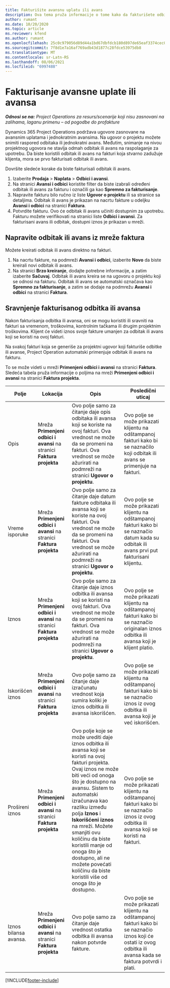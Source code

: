 ```yaml
---
title: Fakturišite avansnu uplatu ili avans
description: Ova tema pruža informacije o tome kako da fakturišete odbitak ili avans u usluzi Project Operations.
author: rumant
ms.date: 10/20/2020
ms.topic: article
ms.reviewer: kfend
ms.author: rumant
ms.openlocfilehash: 25c0c979056d89d44a1bd67dbfdcb180d897de65eaf3374cec0a2dc73c4e3568
ms.sourcegitcommit: 7f8d1e7a16af769adb43d1877c28fdce53975db8
ms.translationtype: MT
ms.contentlocale: sr-Latn-RS
ms.lasthandoff: 08/06/2021
ms.locfileid: "6997488"
---
```

# <a name="invoice-a-retainer-or-an-advance"></a>Fakturisanje avansne uplate ili avansa

_**Odnosi se na:** Project Operations za resurs/scenarije koji nisu zasnovani na zalihama, laganu primenu – od pogodbe do profakture_

Dynamics 365 Project Operations podržava ugovore zasnovane na avansnim uplatama i jednokratnim avansima. Na ugovor o projektu možete snimiti raspored odbitaka ili jednokratni avans. Međutim, snimanje na nivou projektnog ugovora ne stavlja odmah odbitak ili avans na raspolaganje za upotrebu. Da biste koristili odbitak ili avans na fakturi koja stvarno zadužuje klijenta, mora se prvo fakturisati odbitak ili avans.

Dovršite sledeće korake da biste fakturisali odbitak ili avans.

1. Izaberite **Prodaja** > **Naplata** > **Odbici i avansi**. 
2. Na stranici **Avansi i odbici** koristite filter da biste izabrali određeni odbitak ili avans za fakturu i označili ga kao **Spremno za fakturisanje**.
3. Napravite fakturu bilo ručno iz liste **Ugovor o projektu** ili sa stranice sa detaljima. Odbitak ili avans je prikazan na nacrtu fakture u odeljku **Avansi i odbici** na stranici **Faktura**.
4. Potvrdite fakturu. Ovo će odbitak ili avans učiniti dostupnim za upotrebu. Fakturu možete verifikovati na stranici liste **Odbici i avansi**. Za fakturisani avans ili odbitak, dostupni iznos je prikazan u mreži.

## <a name="create-a-retainer-or-advance-from-the-invoice-grid"></a>Napravite odbitak ili avans iz mreže faktura

Možete kreirati odbitak ili avans direktno na fakturi.

1. Na nacrtu fakture, na podmreži **Avansi i odbici**, izaberite **Novo** da biste kreirali novi odbitak ili avans. 
2. Na stranici **Brzo kreiranje**, dodajte potrebne informacije, a zatim izaberite **Sačuvaj**. Odbitak ili avans kreira se na ugovoru o projektu koji se odnosi na fakturu. Odbitak ili avans se automatski označava kao **Spremno za fakturisanje**, a zatim se dodaje na podmrežu **Avansi i odbici** na stranici **Faktura**.

## <a name="reconcile-an-invoiced-retainer-or-advance"></a>Sravnjenje fakturisanog odbitka ili avansa

Nakon fakturisanja odbitka ili avansa, oni se mogu koristiti ili sravniti na fakturi sa vremenom, troškovima, kontrolnim tačkama ili drugim projektnim troškovima. Klijent će videti iznos svoje fakture umanjen za odbitak ili avans koji se koristi na ovoj fakturi.

Na svakoj fakturi koja se generiše za projektni ugovor koji fakturiše odbitke ili avanse, Project Operation automatski primenjuje odbitak ili avans na fakturu.

To se može videti u mreži **Primenjeni odbici i avansi** na stranici **Faktura**. Sledeća tabela pruža informacije o poljima na mreži **Primenjeni odbici i avansi** na stranici **Faktura projekta**.

| Polje | Lokacija | Opis | Posledični uticaj |
| --- | --- | --- | --- |
| Opis | Mreža **Primenjeni odbici i avansi** na stranici **Faktura projekta** |Ovo polje samo za čitanje daje opis odbitaka ili avansa koji se koriste na ovoj fakturi. Ova vrednost ne može da se promeni na fakturi. Ova vrednost se može ažurirati na podmreži na stranici **Ugovor o projektu**. | Ovo polje se može prikazati klijentu na odštampanoj fakturi kako bi se naznačilo koji odbitak ili avans se primenjuje na fakturi. |
| Vreme isporuke | Mreža **Primenjeni odbici i avansi** na stranici **Faktura projekta**  | Ovo polje samo za čitanje daje datum fakture odbitaka ili avansa koji se koriste na ovoj fakturi. Ova vrednost ne može da se promeni na fakturi. Ova vrednost se može ažurirati na podmreži na stranici **Ugovor o projektu**. | Ovo polje se može prikazati klijentu na odštampanoj fakturi kako bi se naznačio datum kada su odbitak ili avans prvi put fakturisani klijentu. |
| Iznos | Mreža **Primenjeni odbici i avansi** na stranici **Faktura projekta**  | Ovo polje samo za čitanje daje iznos odbitka ili avansa koji se koristi na ovoj fakturi. Ova vrednost ne može da se promeni na fakturi. Ova vrednost se može ažurirati na podmreži na stranici **Ugovor o projektu**. | Ovo polje se može prikazati klijentu na odštampanoj fakturi kako bi se naznačio originalan iznos odbitka ili avansa koji je klijent platio. |
| Iskorišćen iznos | Mreža **Primenjeni odbici i avansi** na stranici **Faktura projekta**  | Ovo polje samo za čitanje daje izračunatu vrednost koja sumira koliki je iznos odbitka ili avansa iskorišćen. | Ovo polje se može prikazati klijentu na odštampanoj fakturi kako bi se naznačio iznos iz ovog odbitka ili avansa koji je već iskorišćen. |
| Prošireni iznos | Mreža **Primenjeni odbici i avansi** na stranici **Faktura projekta**  | Ovo polje koje se može urediti daje iznos odbitka ili avansa koji se koristi na ovoj fakturi projekta. Ovaj iznos ne može biti veći od onoga što je dostupno na avansu. Sistem to automatski izračunava kao razliku između polja **Iznos** i **Iskorišćeni iznos** na mreži. Možete smanjiti ovu količinu da biste koristili manje od onoga što je dostupno, ali ne možete povećati količinu da biste koristili više od onoga što je dostupno. | Ovo polje se može prikazati klijentu na odštampanoj fakturi kako bi se naznačio iznos iz ovog odbitka ili avansa koji se koristi na fakturi. |
| Iznos bilansa avansa. | Mreža **Primenjeni odbici i avansi** na stranici **Faktura projekta**  | Ovo polje samo za čitanje daje vrednost ostatka odbitka ili avansa nakon potvrde fakture. | Ovo polje se može prikazati klijentu na odštampanoj fakturi kako bi se naznačio iznos koji će ostati iz ovog odbitka ili avansa kada se faktura potvrdi i plati. |


[!INCLUDE[footer-include](../../includes/footer-banner.md)]